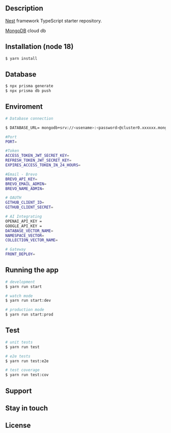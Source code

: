 
## Description

[Nest](https://github.com/nestjs/nest) framework TypeScript starter repository.

[MongoDB](https://www.mongodb.com/docs/) cloud db
## Installation (node 18)

```bash
$ yarn install
```
## Database

```bash
$ npx prisma generate
$ npx prisma db push    
```
## Enviroment

```bash
# Database connection

$ DATABASE_URL= mongodb+srv://<usename>:<password>@cluster0.xxxxxx.mongodb.net/yourdatabasename?retryWrites=true&w=majority&appName=appName

#Port
PORT=

#Token
ACCESS_TOKEN_JWT_SECRET_KEY=
REFRESH_TOKEN_JWT_SECRET_KEY=
EXPIRES_ACCESS_TOKEN_IN_24_HOURS=

#Email - Brevo
BREVO_API_KEY=
BREVO_EMAIL_ADMIN=
BREVO_NAME_ADMIN=

# OAUTH
GITHUB_CLIENT_ID=
GITHUB_CLIENT_SECRET=

# AI Integrating
OPENAI_API_KEY =
GOOGLE_API_KEY =
DATABASE_VECTOR_NAME=
NAMESPACE_VECTOR=
COLLECTION_VECTOR_NAME=

# Gateway 
FRONT_DEPLOY=

```
## Running the app

```bash
# development
$ yarn run start

# watch mode
$ yarn run start:dev

# production mode
$ yarn run start:prod
```

## Test

```bash
# unit tests
$ yarn run test

# e2e tests
$ yarn run test:e2e

# test coverage
$ yarn run test:cov
```

## Support


## Stay in touch


## License

